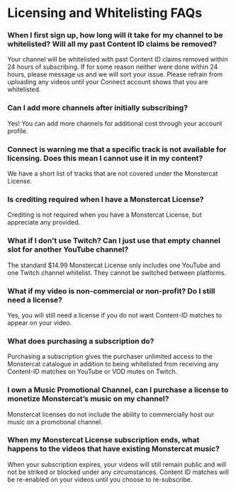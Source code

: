 # Licensing and Whitelisting FAQs

### When I first sign up, how long will it take for my channel to be whitelisted? Will all my past Content ID claims be removed?

Your channel will be whitelisted with past Content ID claims removed within 24 hours of subscribing. If for some reason neither were done within 24 hours, please message us and we will sort your issue. Please refrain from uploading any videos until your Connect account shows that you are whitelisted.

### Can I add more channels after initially subscribing?
Yes! You can add more channels for additional cost through your account profile.

### Connect is warning me that a specific track is not available for licensing. Does this mean I cannot use it in my content?

We have a short list of tracks that are not covered under the Monstercat License. 

### Is crediting required when I have a Monstercat License?

Crediting is not required when you have a Monstercat License, but appreciate any provided.

### What if I don't use Twitch? Can I just use that empty channel slot for another YouTube channel?

The standard $14.99 Monstercat License only includes one YouTube and one Twitch channel whitelist. They cannot be switched between platforms.

### What if my video is non-commercial or non-profit? Do I still need a license?

Yes, you will still need a license if you do not want Content-ID matches to appear on your video.

### What does purchasing a subscription do?

Purchasing a subscription gives the purchaser unlimited access to the Monstercat catalogue in addition to being whitelisted from receiving any Content-ID matches on YouTube or VOD mutes on Twitch.

### I own a Music Promotional Channel, can I purchase a license to monetize Monstercat’s music on my channel?

Monstercat licenses do not include the ability to commercially host our music on a promotional channel.

### When my Monstercat License subscription ends, what happens to the videos that have existing Monstercat music?

When your subscription expires, your videos will still remain public and will not be striked or blocked under any circumstances. Content ID matches will be re-enabled on your videos until you choose to re-subscribe.
